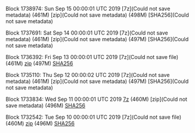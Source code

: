 Block 1738974: Sun Sep 15 00:00:01 UTC 2019 [7z](Could not save metadata) (461M) [zip](Could not save metadata) (498M) [SHA256](Could not save metadata)

Block 1737691: Sat Sep 14 00:00:01 UTC 2019 [7z](Could not save metadata) (461M) [zip](Could not save metadata) (497M) [SHA256](Could not save metadata)

Block 1736392: Fri Sep 13 00:00:01 UTC 2019 [7z](Could not save file) (461M) [zip](https://transfer.sh/rcH1o/bootstrap.dat.20190913.zip) (497M) [SHA256](https://transfer.sh/RgMgA/sha256.txt)

Block 1735110: Thu Sep 12 00:00:02 UTC 2019 [7z](Could not save metadata) (461M) [zip](Could not save metadata) (497M) [SHA256](Could not save metadata)

Block 1733834: Wed Sep 11 00:00:01 UTC 2019 [7z]() (460M) [zip](Could not save metadata) (496M) [SHA256](https://transfer.sh/h6cIB/sha256.txt)

Block 1732542: Tue Sep 10 00:00:01 UTC 2019 [7z](Could not save file) (460M) [zip]() (496M) [SHA256]()
